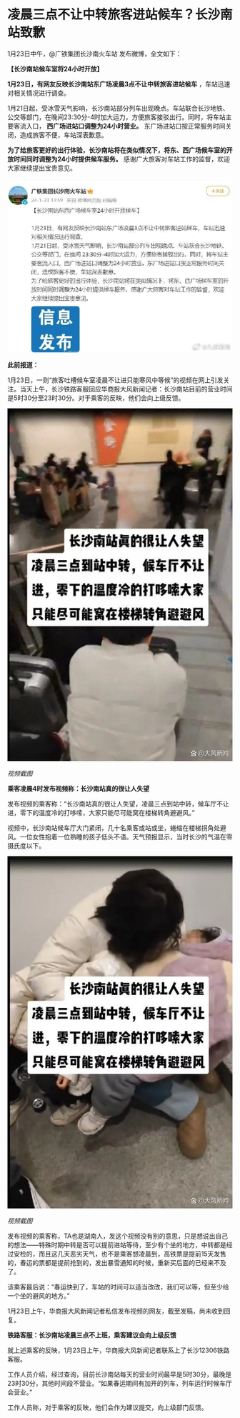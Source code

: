 # 凌晨三点不让中转旅客进站候车？长沙南站致歉

1月23日中午，@广铁集团长沙南火车站 发布微博，全文如下：

**【长沙南站候车室将24小时开放】**

**1月23日，有网友反映长沙南站东广场凌晨3点不让中转旅客进站候车** ，车站迅速对相关情况进行调查。

1月21日起，受冰雪天气影响，长沙南站部分列车出现晚点。车站联合长沙地铁、公交等部门，在晚间23:30分-4时加大运力，方便旅客接驳出行。同时，将车站主要客流入口，
**西广场进站口调整为24小时营业。** 东广场进站口按正常服务时间关闭，造成旅客不便，车站深表歉意。

**为了给旅客更好的出行体验，长沙南站将在类似情况下，将东、西广场候车室的开放时间同时调整为24小时提供候车服务。**
感谢广大旅客对车站工作的监督，欢迎大家继续提出宝贵意见。

![80686b6770f642a6f771b2f1124f9229.jpg](https://raw.githubusercontent.com/qqhsx/qqnews_image/main/2024/01/23/凌晨三点不让中转旅客进站候车？长沙南站致歉/80686b6770f642a6f771b2f1124f9229.jpg)

**此前报道：**

1月23日，一则“旅客吐槽候车室凌晨不让进只能寒风中等候”的视频在网上引发关注。当天上午，长沙铁路客服回应华商报大风新闻记者：长沙南站目前的营业时间是5时30分至23时30分。对于乘客的反映，他们会向上级反馈。

![a29a22b1cc5ae60999d144605e7c09e8.jpg](https://raw.githubusercontent.com/qqhsx/qqnews_image/main/2024/01/23/凌晨三点不让中转旅客进站候车？长沙南站致歉/a29a22b1cc5ae60999d144605e7c09e8.jpg)

 _视频截图_

**乘客凌晨4时发布视频称：长沙南站真的很让人失望**

发布视频的乘客称：“长沙南站真的很让人失望，凌晨三点到站中转，候车厅不让进，零下的温度冷的打哆嗦，大家只能尽可能窝在楼梯转角避避风。”

视频中，长沙南站候车厅大门紧闭，几十名乘客或站或坐，蜷缩在楼梯拐角处避风。一位女性抱着一位熟睡的孩子低头不语。天气预报显示，当时长沙的气温在零摄氏度以下。

![187d8a9465cf0cc727769f804c5fbee2.jpg](https://raw.githubusercontent.com/qqhsx/qqnews_image/main/2024/01/23/凌晨三点不让中转旅客进站候车？长沙南站致歉/187d8a9465cf0cc727769f804c5fbee2.jpg)

_视频截图_

发布视频的乘客称，TA也是湖南人，发这个视频没有别的意思，只是想说出自己的想法——特殊时期中转是否可以提前进站等待，至少有个坐的地方，中转都是经过安检的，而且这几天恶劣天气，也不是乘客想凌晨到，高铁票是提前15天发售的，春运的票都是提前抢到的，发出暴雪通知的时候，重新买后面的已经来不及了。

该乘客最后说：“春运快到了，车站的时间可以适当改改，我们可以等，但至少给一个坐的避风的地方。”

1月23日上午，华商报大风新闻记者私信发布视频的网友，截至发稿，尚未收到回复。

**铁路客服：长沙南站凌晨三点不上班，乘客建议会向上级反馈**

就上述乘客的反映，1月23日上午，华商报大风新闻记者联系上了长沙12306铁路客服。

工作人员介绍，经过查询，目前长沙南站每天的营业时间最早是5时30分，最晚是23时30分，其他时间段不营业。“如果春运期间有加开的列车，列车运行时候车厅会营业。”

工作人员称，对于乘客的反映，他们会作为建议提交，向上级部门反馈。

